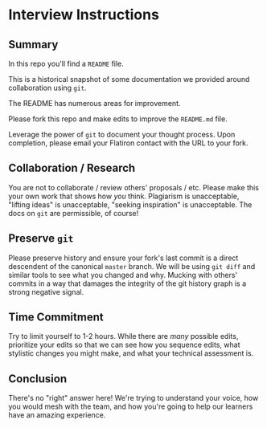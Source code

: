 # Interview Instructions

## Summary

In this repo you'll find a `README` file.

This is a historical snapshot of some documentation we provided around
collaboration using `git`.

The README has numerous areas for improvement.

Please fork this repo and make edits to improve the `README.md` file.

Leverage the power of `git` to document your thought process. Upon completion, please
email your Flatiron contact with the URL to your fork.

## Collaboration / Research

You are not to collaborate / review others' proposals / etc. Please make this your
own work that shows how *you* think. Plagiarism is unacceptable, "lifting ideas"
is unacceptable, "seeking inspiration" is unacceptable. The docs on `git` are
permissible, of course!

## Preserve `git`

Please preserve history and ensure your fork's last commit is a direct descendent
of the canonical `master` branch. We will be using `git diff` and similar tools
to see what you changed and why. Mucking with others' commits in a way that
damages the integrity of the git history graph is a strong negative signal.

## Time Commitment

Try to limit yourself to 1-2 hours. While there are _many_ possible edits,
prioritize your edits so that we can see how you sequence edits, what
stylistic changes you might make, and what your technical assessment is.

## Conclusion

There's no "right" answer here! We're trying to understand your voice, how
you would mesh with the team, and how you're going to help our learners have an
amazing experience.
